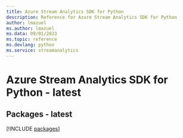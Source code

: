 ```yaml
---
title: Azure Stream Analytics SDK for Python
description: Reference for Azure Stream Analytics SDK for Python
author: lmazuel
ms.author: lmazuel
ms.data: 09/01/2023
ms.topic: reference
ms.devlang: python
ms.service: streamanalytics
---
```

# Azure Stream Analytics SDK for Python - latest
## Packages - latest
[!INCLUDE [packages](stream-analytics-index.md)]